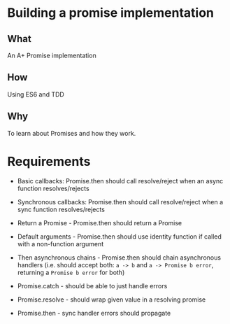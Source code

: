 # Building a promise implementation


## What

An A+ Promise implementation

## How

Using ES6 and TDD

## Why

To learn about Promises and how they work.

# Requirements

- Basic callbacks: Promise.then should call resolve/reject when an async function resolves/rejects

- Synchronous callbacks: Promise.then should call resolve/reject when a sync function resolves/rejects

- Return a Promise - Promise.then should return a Promise

- Default arguments - Promise.then should use identity function if called with a non-function argument

- Then asynchronous chains - Promise.then should chain asynchronous handlers (i.e. should accept both: `a -> b` and `a -> Promise b error`, returning a `Promise b error` for both)

- Promise.catch - should be able to just handle errors

- Promise.resolve - should wrap given value in a resolving promise

- Promise.then - sync handler errors should propagate
